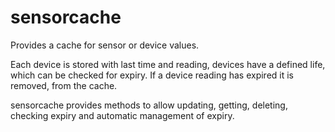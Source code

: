 # sensorcache

Provides a cache for sensor or device values.

Each device is stored with last time and reading, devices have a defined life, which can be checked for expiry. If a device reading has expired it is removed, from the cache.

sensorcache provides methods to allow updating, getting, deleting, checking expiry and automatic management of expiry.
